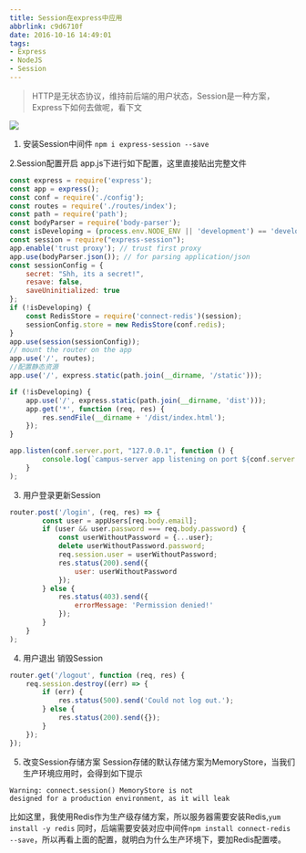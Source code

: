 ```yaml
---
title: Session在express中应用
abbrlink: c9d6710f
date: 2016-10-16 14:49:01
tags:
- Express
- NodeJS
- Session
---
```

> HTTP是无状态协议，维持前后端的用户状态，Session是一种方案，Express下如何去做呢，看下文

![](https://static.1991421.cn/2018-06-21-035100.jpg)

1. 安装Session中间件
`npm i express-session --save`

2.Session配置开启
app.js下进行如下配置，这里直接贴出完整文件
```javascript
const express = require('express');
const app = express();
const conf = require('./config');
const routes = require('./routes/index');
const path = require('path');
const bodyParser = require('body-parser');
const isDeveloping = (process.env.NODE_ENV || 'development') == 'development';
const session = require("express-session");
app.enable('trust proxy'); // trust first proxy
app.use(bodyParser.json()); // for parsing application/json
const sessionConfig = {
    secret: "Shh, its a secret!",
    resave: false,
    saveUninitialized: true
};
if (!isDeveloping) {
    const RedisStore = require('connect-redis')(session);
    sessionConfig.store = new RedisStore(conf.redis);
}
app.use(session(sessionConfig));
// mount the router on the app
app.use('/', routes);
//配置静态资源
app.use('/', express.static(path.join(__dirname, '/static')));

if (!isDeveloping) {
    app.use('/', express.static(path.join(__dirname, 'dist')));
    app.get('*', function (req, res) {
        res.sendFile(__dirname + '/dist/index.html');
    });
}

app.listen(conf.server.port, "127.0.0.1", function () {
        console.log(`campus-server app listening on port ${conf.server.port}!`);
    }
);
``` 

3. 用户登录更新Session

```javascript
router.post('/login', (req, res) => {
        const user = appUsers[req.body.email];
        if (user && user.password === req.body.password) {
            const userWithoutPassword = {...user};
            delete userWithoutPassword.password;
            req.session.user = userWithoutPassword;
            res.status(200).send({
                user: userWithoutPassword
            });
        } else {
            res.status(403).send({
                errorMessage: 'Permission denied!'
            });
        }
    }
);

```

4. 用户退出 销毁Session

```javascript
router.get('/logout', function (req, res) {
    req.session.destroy((err) => {
        if (err) {
            res.status(500).send('Could not log out.');
        } else {
            res.status(200).send({});
        }
    });
});
```

5. 改变Session存储方案
Session存储的默认存储方案为MemoryStore，当我们生产环境应用时，会得到如下提示
```
Warning: connect.session() MemoryStore is not
designed for a production environment, as it will leak
```
比如这里，我使用Redis作为生产级存储方案，所以服务器需要安装Redis,`yum install -y redis`
同时，后端需要安装对应中间件`npm install connect-redis --save`，所以再看上面的配置，就明白为什么生产环境下，要加Redis配置喽。
